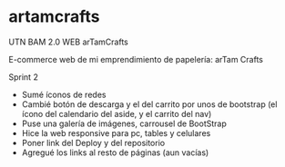 # artamcrafts
UTN BAM 2.0 WEB arTamCrafts

E-commerce web de mi emprendimiento de papelería: arTam Crafts

Sprint 2
- Sumé íconos de redes
- Cambié botón de descarga y el del carrito por unos de bootstrap (el ícono del calendario del aside, y el carrito del nav)
- Puse una galería de imágenes, carrousel de BootStrap
- Hice la web responsive para pc, tables y celulares
- Poner link del Deploy y del repositorio
- Agregué los links al resto de páginas (aun vacías)
